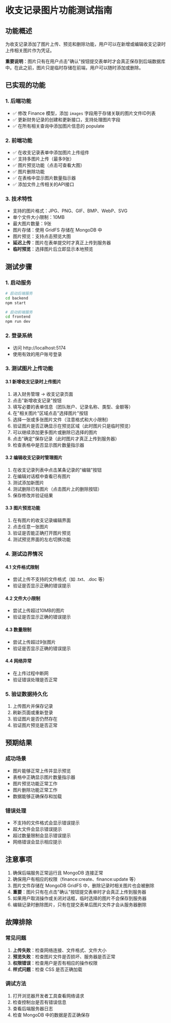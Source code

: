 # 收支记录图片功能测试指南

## 功能概述

为收支记录添加了图片上传、预览和删除功能，用户可以在新增或编辑收支记录时上传相关图片作为凭证。

**重要说明**：图片只有在用户点击"确认"按钮提交表单时才会真正保存到后端数据库中。在此之前，图片只是临时存储在前端，用户可以随时添加或删除。

## 已实现的功能

### 1. 后端功能
- ✅ 修改 Finance 模型，添加 `images` 字段用于存储关联的图片文件ID列表
- ✅ 更新财务记录的创建和更新接口，支持处理图片字段
- ✅ 在所有相关查询中添加图片信息的 populate

### 2. 前端功能
- ✅ 在收支记录表单中添加图片上传组件
- ✅ 支持多图片上传（最多9张）
- ✅ 图片预览功能（点击可查看大图）
- ✅ 图片删除功能
- ✅ 在表格中显示图片数量指示器
- ✅ 添加文件上传相关的API接口

### 3. 技术特性
- 支持的图片格式：JPG、PNG、GIF、BMP、WebP、SVG
- 单个文件大小限制：10MB
- 最大图片数量：9张
- 图片存储：使用 GridFS 存储在 MongoDB 中
- 图片预览：支持点击预览大图
- **延迟上传**：图片在表单提交时才真正上传到服务器
- **临时预览**：选择图片后立即显示本地预览

## 测试步骤

### 1. 启动服务
```bash
# 启动后端服务
cd backend
npm start

# 启动前端服务
cd frontend
npm run dev
```

### 2. 登录系统
- 访问 http://localhost:5174
- 使用有效的用户账号登录

### 3. 测试图片上传功能

#### 3.1 新增收支记录时上传图片
1. 进入财务管理 -> 收支记录页面
2. 点击"新增收支记录"按钮
3. 填写必要的表单信息（团队账户、记录名称、类型、金额等）
4. 在"相关图片"区域点击"选择图片"按钮
5. 选择一张或多张图片文件（注意格式和大小限制）
6. 验证图片是否正确显示在预览区域（此时图片只是临时预览）
7. 可以继续添加更多图片或删除已选择的图片
8. 点击"确定"保存记录（此时图片才真正上传到服务器）
9. 检查表格中是否显示图片数量指示器

#### 3.2 编辑收支记录时管理图片
1. 在收支记录列表中点击某条记录的"编辑"按钮
2. 在编辑对话框中查看已有图片
3. 测试添加新图片
4. 测试删除已有图片（点击图片上的删除按钮）
5. 保存修改并验证结果

#### 3.3 图片预览功能
1. 在有图片的收支记录编辑界面
2. 点击任意一张图片
3. 验证是否能正确打开图片预览
4. 测试预览界面的左右切换功能

### 4. 测试边界情况

#### 4.1 文件格式限制
- 尝试上传不支持的文件格式（如 .txt、.doc 等）
- 验证是否显示正确的错误提示

#### 4.2 文件大小限制
- 尝试上传超过10MB的图片
- 验证是否显示正确的错误提示

#### 4.3 数量限制
- 尝试上传超过9张图片
- 验证是否显示正确的错误提示

#### 4.4 网络异常
- 在上传过程中断网
- 验证错误处理是否正常

### 5. 验证数据持久化
1. 上传图片并保存记录
2. 刷新页面或重新登录
3. 验证图片是否仍然存在
4. 验证图片预览是否正常

## 预期结果

### 成功场景
- 图片能够正常上传并显示预览
- 表格中正确显示图片数量指示器
- 图片预览功能正常工作
- 图片删除功能正常工作
- 数据能够正确保存和加载

### 错误处理
- 不支持的文件格式会显示错误提示
- 超大文件会显示错误提示
- 超过数量限制会显示错误提示
- 网络错误会显示相应提示

## 注意事项

1. 确保后端服务正常运行且 MongoDB 连接正常
2. 确保用户有相应的权限（finance:create、finance:update 等）
3. 图片文件存储在 MongoDB GridFS 中，删除记录时相关图片也会被删除
4. **重要**：图片只有在点击"确认"按钮提交表单时才会真正上传到服务器
5. 如果用户取消操作或关闭对话框，临时选择的图片不会保存到服务器
6. 编辑记录时删除图片，只有在提交表单后图片文件才会从服务器删除

## 故障排除

### 常见问题
1. **上传失败**：检查网络连接、文件格式、文件大小
2. **预览失败**：检查图片文件是否损坏、服务器是否正常
3. **权限错误**：检查用户是否有相应的操作权限
4. **样式问题**：检查 CSS 是否正确加载

### 调试方法
1. 打开浏览器开发者工具查看网络请求
2. 检查控制台是否有错误信息
3. 查看后端服务器日志
4. 检查 MongoDB 中的数据是否正确保存
